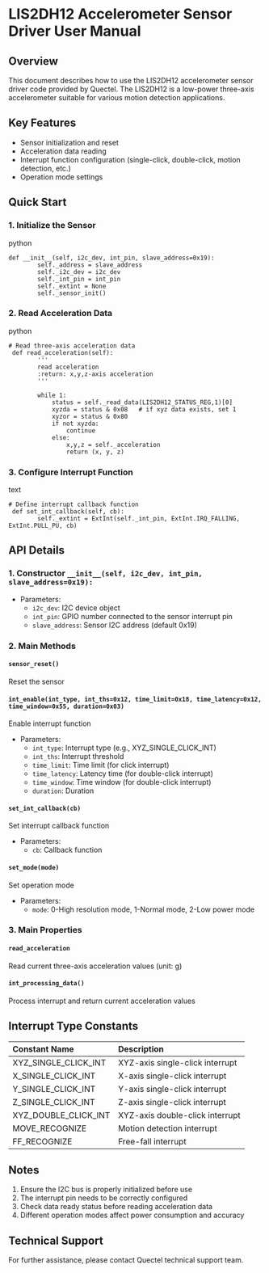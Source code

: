 

# LIS2DH12 Accelerometer Sensor Driver User Manual

## Overview

This document describes how to use the LIS2DH12 accelerometer sensor driver code provided by Quectel. The LIS2DH12 is a low-power three-axis accelerometer suitable for various motion detection applications.

## Key Features

- Sensor initialization and reset
- Acceleration data reading
- Interrupt function configuration (single-click, double-click, motion detection, etc.)
- Operation mode settings

## Quick Start

### 1. Initialize the Sensor

python

```
def __init__(self, i2c_dev, int_pin, slave_address=0x19):
        self._address = slave_address
        self._i2c_dev = i2c_dev
        self._int_pin = int_pin
        self._extint = None
        self._sensor_init()
```

### 2. Read Acceleration Data

python

```
# Read three-axis acceleration data
 def read_acceleration(self):
        '''
        read acceleration
        :return: x,y,z-axis acceleration
        '''

        while 1:
            status = self._read_data(LIS2DH12_STATUS_REG,1)[0]
            xyzda = status & 0x08   # if xyz data exists, set 1
            xyzor = status & 0x80
            if not xyzda:
                continue
            else:
                x,y,z = self._acceleration
                return (x, y, z)
```

### 3. Configure Interrupt Function

text

```
# Define interrupt callback function
 def set_int_callback(self, cb):
        self._extint = ExtInt(self._int_pin, ExtInt.IRQ_FALLING, ExtInt.PULL_PU, cb)
```

## API Details

### 1. Constructor `__init__(self, i2c_dev, int_pin, slave_address=0x19):`

- Parameters:
  - `i2c_dev`: I2C device object
  - `int_pin`: GPIO number connected to the sensor interrupt pin
  - `slave_address`: Sensor I2C address (default 0x19)

### 2. Main Methods

#### `sensor_reset()`

Reset the sensor

#### `int_enable(int_type, int_ths=0x12, time_limit=0x18, time_latency=0x12, time_window=0x55, duration=0x03)`

Enable interrupt function

- Parameters:
  - `int_type`: Interrupt type (e.g., XYZ_SINGLE_CLICK_INT)
  - `int_ths`: Interrupt threshold
  - `time_limit`: Time limit (for click interrupt)
  - `time_latency`: Latency time (for double-click interrupt)
  - `time_window`: Time window (for double-click interrupt)
  - `duration`: Duration

#### `set_int_callback(cb)`

Set interrupt callback function

- Parameters:
  - `cb`: Callback function

#### `set_mode(mode)`

Set operation mode

- Parameters:
  - `mode`: 0-High resolution mode, 1-Normal mode, 2-Low power mode

### 3. Main Properties

#### `read_acceleration`

Read current three-axis acceleration values (unit: g)

#### `int_processing_data()`

Process interrupt and return current acceleration values

## Interrupt Type Constants

| Constant Name        | Description                     |
| :------------------- | :------------------------------ |
| XYZ_SINGLE_CLICK_INT | XYZ-axis single-click interrupt |
| X_SINGLE_CLICK_INT   | X-axis single-click interrupt   |
| Y_SINGLE_CLICK_INT   | Y-axis single-click interrupt   |
| Z_SINGLE_CLICK_INT   | Z-axis single-click interrupt   |
| XYZ_DOUBLE_CLICK_INT | XYZ-axis double-click interrupt |
| MOVE_RECOGNIZE       | Motion detection interrupt      |
| FF_RECOGNIZE         | Free-fall interrupt             |

## Notes

1. Ensure the I2C bus is properly initialized before use
2. The interrupt pin needs to be correctly configured
3. Check data ready status before reading acceleration data
4. Different operation modes affect power consumption and accuracy

## Technical Support

For further assistance, please contact Quectel technical support team.